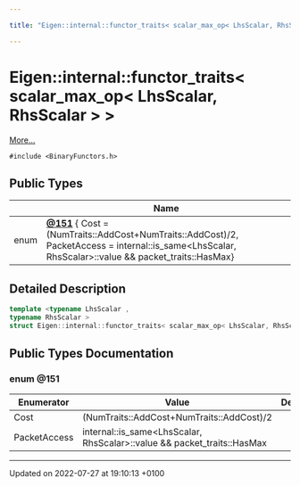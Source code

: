 ```yaml
---

title: "Eigen::internal::functor_traits< scalar_max_op< LhsScalar, RhsScalar > >"

---
```


# Eigen::internal::functor_traits< scalar_max_op< LhsScalar, RhsScalar > >



 [More...](#detailed-description)


`#include <BinaryFunctors.h>`

## Public Types

|                | Name           |
| -------------- | -------------- |
| enum| **[@151](http://example.org/classes/structeigen_1_1internal_1_1functor__traits_3_01scalar__max__op_3_01lhsscalar_00_01rhsscalar_01_4_01_4/#enum-@151)** { Cost = (NumTraits<LhsScalar>::AddCost+NumTraits<RhsScalar>::AddCost)/2, PacketAccess = internal::is_same<LhsScalar, RhsScalar>::value && packet_traits<LhsScalar>::HasMax} |

## Detailed Description

```cpp
template <typename LhsScalar ,
typename RhsScalar >
struct Eigen::internal::functor_traits< scalar_max_op< LhsScalar, RhsScalar > >;
```

## Public Types Documentation

### enum @151

| Enumerator | Value | Description |
| ---------- | ----- | ----------- |
| Cost | (NumTraits<LhsScalar>::AddCost+NumTraits<RhsScalar>::AddCost)/2|   |
| PacketAccess | internal::is_same<LhsScalar, RhsScalar>::value && packet_traits<LhsScalar>::HasMax|   |




-------------------------------

Updated on 2022-07-27 at 19:10:13 +0100